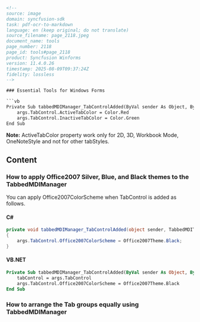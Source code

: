 ```html
<!-- 
source: image
domain: syncfusion-sdk
task: pdf-ocr-to-markdown
language: en (keep original; do not translate)
source_filename: page_2118.jpeg
document_name: tools
page_number: 2118
page_id: tools#page_2118
product: Syncfusion Winforms
version: 11.4.0.26
timestamp: 2025-08-09T09:37:24Z
fidelity: lossless
-->

### Essential Tools for Windows Forms

```vb
Private Sub tabbedMDIManager_TabControlAdded(ByVal sender As Object, ByVal args As TabbedMDITabControlEventArgs)
    args.TabControl.ActiveTabColor = Color.Red
    args.TabControl.InactiveTabColor = Color.Green
End Sub
```

**Note:** ActiveTabColor property work only for 2D, 3D, Workbook Mode, OneNoteStyle and not for other tabStyles.

## Content

### How to apply Office2007 Silver, Blue, and Black themes to the TabbedMDIManager

You can apply Office2007ColorScheme when TabControl is added as follows.

#### C#

```csharp
private void tabbedMDIManager_TabControlAdded(object sender, TabbedMDITabControlEventArgs args)
{
    args.TabControl.Office2007ColorScheme = Office2007Theme.Black;
}
```

#### VB.NET

```vb
Private Sub tabbedMDIManager_TabControlAdded(ByVal sender As Object, ByVal args As Syncfusion.Windows.Forms.Tools.TabbedMDITabControlEventArgs)
    tabControl = args.TabControl
    args.TabControl.Office2007ColorScheme = Office2007Theme.Black
End Sub
```

### How to arrange the Tab groups equally using TabbedMDIManager
```